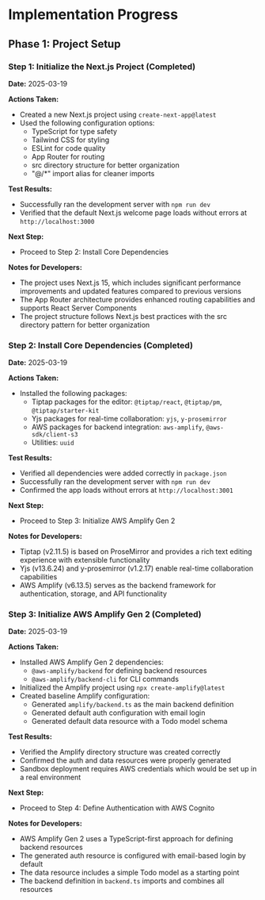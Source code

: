 # Implementation Progress

## Phase 1: Project Setup

### Step 1: Initialize the Next.js Project (Completed)

**Date:** 2025-03-19

**Actions Taken:**

- Created a new Next.js project using `create-next-app@latest`
- Used the following configuration options:
  - TypeScript for type safety
  - Tailwind CSS for styling
  - ESLint for code quality
  - App Router for routing
  - src directory structure for better organization
  - "@/\*" import alias for cleaner imports

**Test Results:**

- Successfully ran the development server with `npm run dev`
- Verified that the default Next.js welcome page loads without errors at `http://localhost:3000`

**Next Step:**

- Proceed to Step 2: Install Core Dependencies

**Notes for Developers:**

- The project uses Next.js 15, which includes significant performance improvements and updated features compared to previous versions
- The App Router architecture provides enhanced routing capabilities and supports React Server Components
- The project structure follows Next.js best practices with the src directory pattern for better organization

### Step 2: Install Core Dependencies (Completed)

**Date:** 2025-03-19

**Actions Taken:**

- Installed the following packages:
  - Tiptap packages for the editor: `@tiptap/react`, `@tiptap/pm`, `@tiptap/starter-kit`
  - Yjs packages for real-time collaboration: `yjs`, `y-prosemirror`
  - AWS packages for backend integration: `aws-amplify`, `@aws-sdk/client-s3`
  - Utilities: `uuid`

**Test Results:**

- Verified all dependencies were added correctly in `package.json`
- Successfully ran the development server with `npm run dev`
- Confirmed the app loads without errors at `http://localhost:3001`

**Next Step:**

- Proceed to Step 3: Initialize AWS Amplify Gen 2

**Notes for Developers:**

- Tiptap (v2.11.5) is based on ProseMirror and provides a rich text editing experience with extensible functionality
- Yjs (v13.6.24) and y-prosemirror (v1.2.17) enable real-time collaboration capabilities
- AWS Amplify (v6.13.5) serves as the backend framework for authentication, storage, and API functionality

### Step 3: Initialize AWS Amplify Gen 2 (Completed)

**Date:** 2025-03-19

**Actions Taken:**

- Installed AWS Amplify Gen 2 dependencies:
  - `@aws-amplify/backend` for defining backend resources
  - `@aws-amplify/backend-cli` for CLI commands
- Initialized the Amplify project using `npx create-amplify@latest`
- Created baseline Amplify configuration:
  - Generated `amplify/backend.ts` as the main backend definition
  - Generated default auth configuration with email login
  - Generated default data resource with a Todo model schema

**Test Results:**

- Verified the Amplify directory structure was created correctly
- Confirmed the auth and data resources were properly generated
- Sandbox deployment requires AWS credentials which would be set up in a real environment

**Next Step:**

- Proceed to Step 4: Define Authentication with AWS Cognito

**Notes for Developers:**

- AWS Amplify Gen 2 uses a TypeScript-first approach for defining backend resources
- The generated auth resource is configured with email-based login by default
- The data resource includes a simple Todo model as a starting point
- The backend definition in `backend.ts` imports and combines all resources
